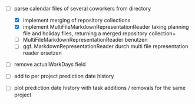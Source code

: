 - [ ] parse calendar files of several coworkers from directory
    - [x] implement merging of repository collections
    - [x] implement MultiFileMarkdownRepresentationReader taking planning file and holiday files, returning a merged repository collection+
    - [ ] MultiFileMarkdownRepresentationReader benutzen
    - [ ] ggf. MarkdownRepresentationReader durch multi file representation reader ersetzen

- [ ] remove actualWorkDays field

- [ ] add to per project prediction date history
- [ ] plot prediction date history with task additions / removals for the same project